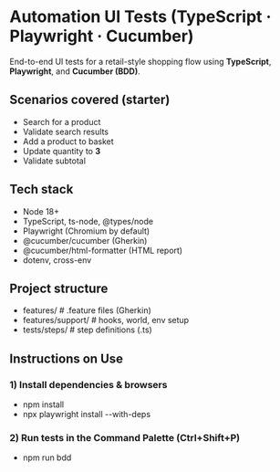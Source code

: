 # Automation UI Tests (TypeScript · Playwright · Cucumber)

End-to-end UI tests for a retail-style shopping flow using **TypeScript**, **Playwright**, and **Cucumber (BDD)**.

## Scenarios covered (starter)
- Search for a product  
- Validate search results  
- Add a product to basket  
- Update quantity to **3**
- Validate subtotal

## Tech stack
- Node 18+
- TypeScript, ts-node, @types/node
- Playwright (Chromium by default)
- @cucumber/cucumber (Gherkin)
- @cucumber/html-formatter (HTML report)
- dotenv, cross-env

## Project structure
- features/ # .feature files (Gherkin)
- features/support/ # hooks, world, env setup
- tests/steps/ # step definitions (.ts)

 ## Instructions on Use

### 1) Install dependencies & browsers

- npm install
- npx playwright install --with-deps

### 2) Run tests in the Command Palette (Ctrl+Shift+P)

- npm run bdd
